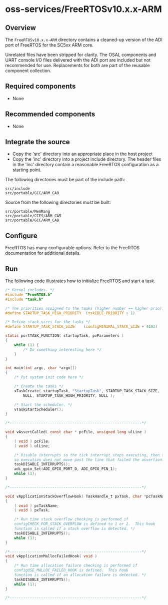 # oss-services/FreeRTOSv10.x.x-ARM

## Overview

The `FreeRTOSv10.x.x-ARM` directory contains a cleaned-up version of the
ADI port of FreeRTOS for the SC5xx ARM core.

Unrelated files have been stripped for clarity.  The OSAL components and
UART console I/O files delivered with the ADI port are included but not
recommended for use.  Replacements for both are part of the reusable
component collection.

## Required components

- None

## Recommended components

- None

## Integrate the source

- Copy the 'src' directory into an appropriate place in the host project
- Copy the 'inc' directory into a project include directory.  The header files in the 'inc' directory contain a reasonable FreeRTOS configuration as a starting point.

The following directories must be part of the include path:

```
src/include
src/portable/GCC/ARM_CA9
```

Source from the following directories must be built:

```
src/portable/MemMang
src/portable/CCES/ARM_CA5
src/portable/GCC/ARM_CA9
```

## Configure

FreeRTOS has many configurable options.  Refer to the FreeRTOS documentation for additional details.

## Run

The following code illustrates how to initialize FreeRTOS and start a task.

```C
/* Kernel includes. */
#include "FreeRTOS.h"
#include "task.h"

/* The priorities assigned to the tasks (higher number == higher prio). */
#define STARTUP_TASK_HIGH_PRIORITY  (tskIDLE_PRIORITY + 1)

/* Define stack sizes for the tasks */
#define STARTUP_TASK_STACK_SIZE    (configMINIMAL_STACK_SIZE + 4192)

static portTASK_FUNCTION( startupTask, pvParameters )
{
    while (1) {
        /* Do something interesting here */
    }
}

int main(int argc, char *argv[])
{
    /* Put system init code here */

    /* Create the tasks */
    xTaskCreate( startupTask, "StartupTask", STARTUP_TASK_STACK_SIZE,
        NULL, STARTUP_TASK_HIGH_PRIORITY, NULL );

    /* Start the scheduler. */
    vTaskStartScheduler();
}

/*-----------------------------------------------------------*/

void vAssertCalled( const char * pcFile, unsigned long ulLine )
{
    ( void ) pcFile;
    ( void ) ulLine;

    /* Disable interrupts so the tick interrupt stops executing, then sit in a loop
    so execution does not move past the line that failed the assertion. */
    taskDISABLE_INTERRUPTS();
    adi_gpio_Set(ADI_GPIO_PORT_D, ADI_GPIO_PIN_1);
    while (1);
}

/*-----------------------------------------------------------*/

void vApplicationStackOverflowHook( TaskHandle_t pxTask, char *pcTaskName )
{
    ( void ) pcTaskName;
    ( void ) pxTask;

    /* Run time stack overflow checking is performed if
    configCHECK_FOR_STACK_OVERFLOW is defined to 1 or 2.  This hook
    function is called if a stack overflow is detected. */
    taskDISABLE_INTERRUPTS();
    while (1);
}

/*-----------------------------------------------------------*/
void vApplicationMallocFailedHook( void )
{
    /* Run time allocation failure checking is performed if
    configUSE_MALLOC_FAILED_HOOK is defined.  This hook
    function is called if an allocation failure is detected. */
    taskDISABLE_INTERRUPTS();
    while (1);
}

/*-----------------------------------------------------------*/
```

